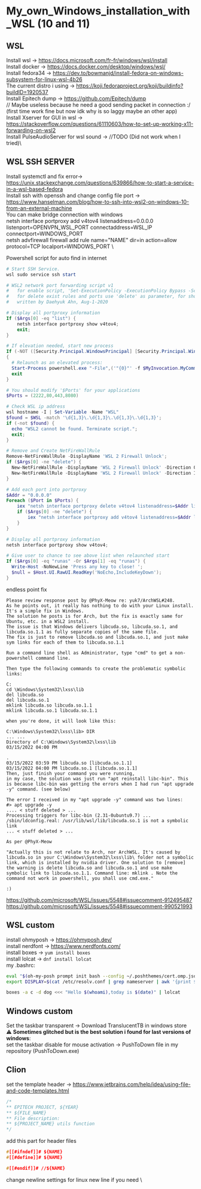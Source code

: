 # My_own_Windows_installation_with_WSL (10 and 11)

## WSL

Install wsl -> https://docs.microsoft.com/fr-fr/windows/wsl/install \
Install docker -> https://docs.docker.com/desktop/windows/wsl/ \
Install fedora34 -> https://dev.to/bowmanjd/install-fedora-on-windows-subsystem-for-linux-wsl-4b26 \
The current distro i using -> https://koji.fedoraproject.org/koji/buildinfo?buildID=1920537 \
Install Epitech dump -> https://github.com/Epitech/dump \
// Maybe useless because he need a good sending packet in connection :/ (first time work fine but now idk why is so laggy maybe an other app) \
Install Xserver for GUI in wsl -> https://stackoverflow.com/questions/61110603/how-to-set-up-working-x11-forwarding-on-wsl2 \
Install PulseAudioServer for wsl sound -> //TODO (Did not work when I tried)\

## WSL SSH SERVER

Install systemctl and fix error-> https://unix.stackexchange.com/questions/639866/how-to-start-a-service-in-a-wsl-based-fedora \
Install ssh with openssh and change config file port -> https://www.hanselman.com/blog/how-to-ssh-into-wsl2-on-windows-10-from-an-external-machine \
You can make bridge connection with windows \
netsh interface portproxy add v4tov4 listenaddress=0.0.0.0 listenport=OPENVPN_WSL_PORT connectaddress=WSL_IP connectport=WINDOWS_PORT \
netsh advfirewall firewall add rule name="NAME" dir=in action=allow protocol=TCP localport=WINDOWS_PORT \

Powershell script for auto find in internet

```powershell
# Start SSH Service.
wsl sudo service ssh start

# WSL2 network port forwarding script v1
#   for enable script, 'Set-ExecutionPolicy -ExecutionPolicy Bypass -Scope CurrentUser' in Powershell,
#   for delete exist rules and ports use 'delete' as parameter, for show ports use 'list' as parameter.
#   written by Daehyuk Ahn, Aug-1-2020

# Display all portproxy information
If ($Args[0] -eq "list") {
    netsh interface portproxy show v4tov4;
    exit;
} 

# If elevation needed, start new process
If (-NOT ([Security.Principal.WindowsPrincipal] [Security.Principal.WindowsIdentity]::GetCurrent()).IsInRole([Security.Principal.WindowsBuiltInRole]::Administrator))
{
  # Relaunch as an elevated process:
  Start-Process powershell.exe "-File",('"{0}"' -f $MyInvocation.MyCommand.Path),"$Args runas" -Verb RunAs
  exit
}

# You should modify '$Ports' for your applications 
$Ports = (2222,80,443,8080)

# Check WSL ip address
wsl hostname -I | Set-Variable -Name "WSL"
$found = $WSL -match '\d{1,3}\.\d{1,3}\.\d{1,3}\.\d{1,3}';
if (-not $found) {
  echo "WSL2 cannot be found. Terminate script.";
  exit;
}

# Remove and Create NetFireWallRule
Remove-NetFireWallRule -DisplayName 'WSL 2 Firewall Unlock';
if ($Args[0] -ne "delete") {
  New-NetFireWallRule -DisplayName 'WSL 2 Firewall Unlock' -Direction Outbound -LocalPort $Ports -Action Allow -Protocol TCP;
  New-NetFireWallRule -DisplayName 'WSL 2 Firewall Unlock' -Direction Inbound -LocalPort $Ports -Action Allow -Protocol TCP;
}

# Add each port into portproxy
$Addr = "0.0.0.0"
Foreach ($Port in $Ports) {
    iex "netsh interface portproxy delete v4tov4 listenaddress=$Addr listenport=$Port | Out-Null";
    if ($Args[0] -ne "delete") {
        iex "netsh interface portproxy add v4tov4 listenaddress=$Addr listenport=$Port connectaddress=$WSL connectport=$Port | Out-Null";
    }
}

# Display all portproxy information
netsh interface portproxy show v4tov4;

# Give user to chance to see above list when relaunched start
If ($Args[0] -eq "runas" -Or $Args[1] -eq "runas") {
  Write-Host -NoNewLine 'Press any key to close! ';
  $null = $Host.UI.RawUI.ReadKey('NoEcho,IncludeKeyDown');
}
```

endless point fix

```
Please review response post by @PhyX-Meow re: yuk7/ArchWSL#248.
As he points out, it really has nothing to do with your Linux install. It's a simple fix in Windows.
The solution he posts is for Arch, but the fix is exactly same for Ubuntu, etc. in a WSL2 install.
The issue is that Windows delivers libcuda.so, libcuda.so.1, and libcuda.so.1.1 as fully separate copies of the same file.
The fix is just to remove libcuda.so and libcuda.so.1, and just make sym links for each of them to libcuda.so.1.1

Run a command line shell as Administrator, type "cmd" to get a non-powershell command line.

Then type the following commands to create the problematic symbolic links:

C:
cd \Windows\System32\lxss\lib
del libcuda.so
del libcuda.so.1
mklink libcuda.so libcuda.so.1.1
mklink libcuda.so.1 libcuda.so.1.1

when you're done, it will look like this:

C:\Windows\System32\lxss\lib> DIR
... ...
Directory of C:\Windows\System32\lxss\lib
03/15/2022 04:00 PM

.
03/15/2022 03:59 PM libcuda.so [libcuda.so.1.1]
03/15/2022 04:00 PM libcuda.so.1 [libcuda.so.1.1]
Then, just finish your command you were running,
in my case, the solution was just run "apt reinstall libc-bin". This is because libc-bin was getting the errors when I had run "apt upgrade -y" command. (see below)

The error I received in my "apt upgrade -y" command was two lines:
#> apt upgrade -y
.... < stuff deleted > ...
Processing triggers for libc-bin (2.31-0ubuntu9.7) ...
/sbin/ldconfig.real: /usr/lib/wsl/lib/libcuda.so.1 is not a symbolic link
... < stuff deleted > ...

As per @PhyX-Meow

"Actually this is not relate to Arch, nor ArchWSL. It's caused by libcuda.so in your C:\Windows\System32\lxss\lib\ folder not a symbolic link, which is installed by nvidia driver. One solution to [remove] the warning is delete libcuda.so and libcuda.so.1 and use make symbolic link to libcuda.so.1.1. Command line: mklink . Note the command not work in powershell, you shall use cmd.exe."

:)
```

https://github.com/microsoft/WSL/issues/5548#issuecomment-912495487 \
https://github.com/microsoft/WSL/issues/5548#issuecomment-990521993

## WSL custom

install ohmyposh -> https://ohmyposh.dev/ \
install nerdfont -> https://www.nerdfonts.com/ \
install boxes -> <code>yum install boxes</code> \
install lolcat -> <code>dnf install lolcat</code> \
my .bashrc:
```bash
eval "$(oh-my-posh prompt init bash --config ~/.poshthemes/cert.omp.json)"
export DISPLAY=$(cat /etc/resolv.conf | grep nameserver | awk '{print $2; exit;}'):0.0

boxes -a c -d dog <<< "Hello $(whoami),today is $(date)" | lolcat
```

## Windows custom

Set the taskbar transparent -> Download TranslucentTB in windows store \
:warning: **Sometimes glitched but is the best solution i found for last versions of windows**: \
set the taskbar disable for mouse activation -> PushToDown file in my repository (PushToDown.exe)

## Clion

set the template header -> https://www.jetbrains.com/help/idea/using-file-and-code-templates.html
```c
/*
** EPITECH PROJECT, ${YEAR}
** ${FILE_NAME}
** File description:
** ${PROJECT_NAME} utils function
*/
```
  
add this part for header files
  
```c
#[[#ifndef]]# ${NAME}
#[[#define]]# ${NAME}

#[[#endif]]# //${NAME}
```

change newline settings for linux new line if you need \
